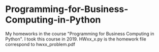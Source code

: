 # Programming-for-Business-Computing-in-Python
My homeworks in the course "Programming for Business Computing in Python". I took this course in 2019. 
HWxx_x.py is the homework file correspond to hwxx_problem.pdf
